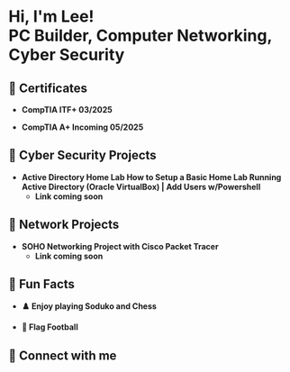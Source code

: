 <h1>Hi, I'm Lee! <br/><a>PC Builder</a>, <a>Computer Networking</a>, <a>Cyber Security</a></h1>

<h2> 📖 Certificates</h2>

- <b>CompTIA ITF+ 03/2025</b>

- <b>CompTIA A+ Incoming 05/2025</b>

<h2> 🔐 Cyber Security Projects</h2>

- <b>Active Directory Home Lab How to Setup a Basic Home Lab Running Active Directory (Oracle VirtualBox) | Add Users w/Powershell</b>
   - <b>Link coming soon</b>
 
<h2> 🛜 Network Projects</h2>

- <b>SOHO Networking Project with Cisco Packet Tracer</b>
   - <b>Link coming soon</b>

<h2> 🎈 Fun Facts</h2>

 - <b> ♟️ Enjoy playing Soduko and Chess</b>
 
 - <b> 🏈 Flag Football</b>

<h2> 🤳 Connect with me</h2>

[linkedin]: www.linkedin.com/in/lee-thao-856b95174

<!---
lthao1726/lthao1726 is a ✨ special ✨ repository because its `README.md` (this file) appears on your GitHub profile.
You can click the Preview link to take a look at your changes.
--->
